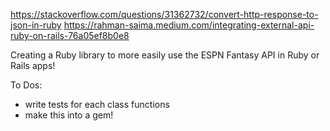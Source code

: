 https://stackoverflow.com/questions/31362732/convert-http-response-to-json-in-ruby
https://rahman-saima.medium.com/integrating-external-api-ruby-on-rails-76a05ef8b0e8

Creating a Ruby library to more easily use the ESPN Fantasy API in Ruby or Rails apps!

To Dos:
- write tests for each class functions
- make this into a gem!
